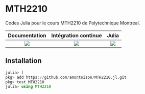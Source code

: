 # MTH2210

Codes Julia pour le cours MTH2210 de Polytechnique Montréal.

| **Documentation** | **Intégration continue** | **Julia** |
|:-----------------:|:------------------------:|:---------:|
| [![](https://img.shields.io/badge/docs-dev-blue.svg)](https://amontoison.github.io/MTH2210.jl/dev/accueil) | [![](https://github.com/amontoison/MTH2210.jl/workflows/CI/badge.svg)](https://github.com/amontoison/MTH2210.jl/actions) | [![](https://img.shields.io/github/v/release/JuliaLang/julia.svg)](https://docs.julialang.org) |

## Installation

```julia
julia> ]
pkg> add https://github.com/amontoison/MTH2210.jl.git
pkg> test MTH2210
julia> using MTH2210
```
